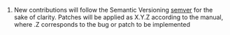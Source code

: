 
1. New contributions will follow the Semantic Versioning [semver](https://semver.org) for the sake of clarity. Patches will be applied as X.Y.Z according to the manual, where .Z
corresponds to the bug or patch to be implemented
